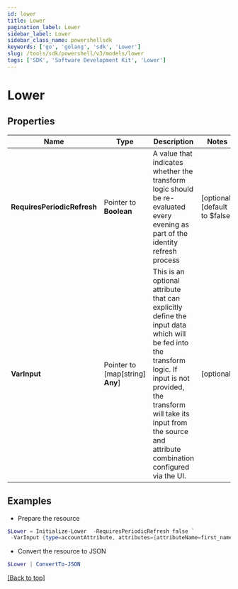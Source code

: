 ```yaml
---
id: lower
title: Lower
pagination_label: Lower
sidebar_label: Lower
sidebar_class_name: powershellsdk
keywords: ['go', 'golang', 'sdk', 'Lower'] 
slug: /tools/sdk/powershell/v3/models/lower
tags: ['SDK', 'Software Development Kit', 'Lower']
---
```



# Lower

## Properties

Name | Type | Description | Notes
------------ | ------------- | ------------- | -------------
**RequiresPeriodicRefresh** |  Pointer to **Boolean** | A value that indicates whether the transform logic should be re-evaluated every evening as part of the identity refresh process | [optional] [default to $false]
**VarInput** |  Pointer to [map[string] **Any**] | This is an optional attribute that can explicitly define the input data which will be fed into the transform logic. If input is not provided, the transform will take its input from the source and attribute combination configured via the UI. | [optional] 

## Examples

- Prepare the resource
```powershell
$Lower = Initialize-Lower  -RequiresPeriodicRefresh false `
 -VarInput {type=accountAttribute, attributes={attributeName=first_name, sourceName=Source}}
```

- Convert the resource to JSON
```powershell
$Lower | ConvertTo-JSON
```


[[Back to top]](#) 


